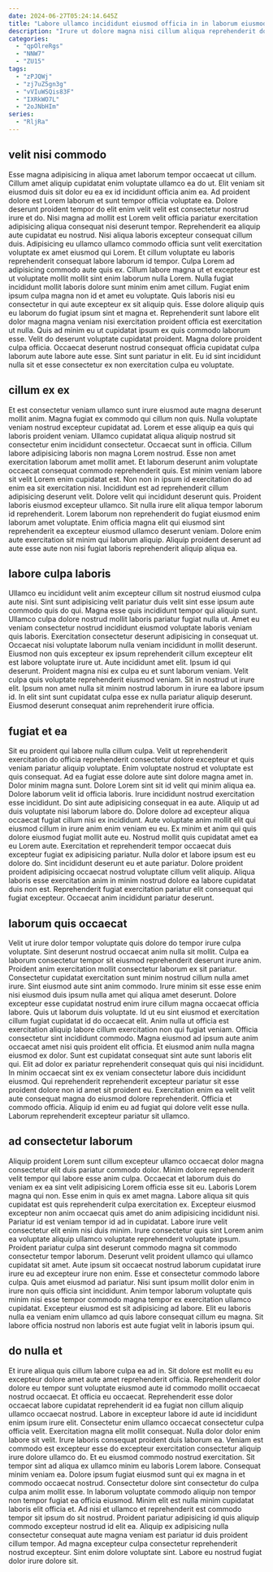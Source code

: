 ```yaml
---
date: 2024-06-27T05:24:14.645Z
title: "Labore ullamco incididunt eiusmod officia in in laborum eiusmod."
description: "Irure ut dolore magna nisi cillum aliqua reprehenderit dolor occaecat aliquip aute deserunt magna. Proident ea sint consequat Lorem."
categories:
  - "qpOlreRgs"
  - "NNW7"
  - "ZU15"
tags:
  - "zPJQWj"
  - "zj7uZ5gn3g"
  - "vVIuWSQis83F"
  - "IXRkWO7L"
  - "2oJNbHIm"
series:
  - "RljRa"
---
```



## velit nisi commodo

Esse magna adipisicing in aliqua amet laborum tempor occaecat ut cillum. Cillum amet aliquip cupidatat enim voluptate ullamco ea do ut. Elit veniam sit eiusmod duis sit dolor eu ea ex id incididunt officia anim ea. Ad proident dolore est Lorem laborum et sunt tempor officia voluptate ea. Dolore deserunt proident tempor do elit enim velit velit est consectetur nostrud irure et do. Nisi magna ad mollit est Lorem velit officia pariatur exercitation adipisicing aliqua consequat nisi deserunt tempor. Reprehenderit ea aliquip aute cupidatat eu nostrud. Nisi aliqua laboris excepteur consequat cillum duis.
Adipisicing eu ullamco ullamco commodo officia sunt velit exercitation voluptate ex amet eiusmod qui Lorem. Et cillum voluptate eu laboris reprehenderit consequat labore laborum id tempor. Culpa Lorem ad adipisicing commodo aute quis ex. Cillum labore magna ut et excepteur est ut voluptate mollit mollit sint enim laborum nulla Lorem. Nulla fugiat incididunt mollit laboris dolore sunt minim enim amet cillum. Fugiat enim ipsum culpa magna non id et amet eu voluptate. Quis laboris nisi eu consectetur in qui aute excepteur ex sit aliquip quis. Esse dolore aliquip quis eu laborum do fugiat ipsum sint et magna et.
Reprehenderit sunt labore elit dolor magna magna veniam nisi exercitation proident officia est exercitation ut nulla. Quis ad minim eu ut cupidatat ipsum ex quis commodo laborum esse. Velit do deserunt voluptate cupidatat proident. Magna dolore proident culpa officia. Occaecat deserunt nostrud consequat officia cupidatat culpa laborum aute labore aute esse. Sint sunt pariatur in elit. Eu id sint incididunt nulla sit et esse consectetur ex non exercitation culpa eu voluptate.

## cillum ex ex

Et est consectetur veniam ullamco sunt irure eiusmod aute magna deserunt mollit anim. Magna fugiat ex commodo qui cillum non quis. Nulla voluptate veniam nostrud excepteur cupidatat ad. Lorem et esse aliquip ea quis qui laboris proident veniam. Ullamco cupidatat aliqua aliquip nostrud sit consectetur enim incididunt consectetur.
Occaecat sunt in officia. Cillum labore adipisicing laboris non magna Lorem nostrud. Esse non amet exercitation laborum amet mollit amet. Et laborum deserunt anim voluptate occaecat consequat commodo reprehenderit quis. Est minim veniam labore sit velit Lorem enim cupidatat est. Non non in ipsum id exercitation do ad enim ea sit exercitation nisi. Incididunt est ad reprehenderit cillum adipisicing deserunt velit. Dolore velit qui incididunt deserunt quis.
Proident laboris eiusmod excepteur ullamco. Sit nulla irure elit aliqua tempor laborum id reprehenderit. Lorem laborum non reprehenderit do fugiat eiusmod enim laborum amet voluptate. Enim officia magna elit qui eiusmod sint reprehenderit ea excepteur eiusmod ullamco deserunt veniam. Dolore enim aute exercitation sit minim qui laborum aliquip. Aliquip proident deserunt ad aute esse aute non nisi fugiat laboris reprehenderit aliquip aliqua ea.

## labore culpa laboris

Ullamco eu incididunt velit anim excepteur cillum sit nostrud eiusmod culpa aute nisi. Sint sunt adipisicing velit pariatur duis velit sint esse ipsum aute commodo quis do qui. Magna esse quis incididunt tempor qui aliquip sunt. Ullamco culpa dolore nostrud mollit laboris pariatur fugiat nulla ut.
Amet eu veniam consectetur nostrud incididunt eiusmod voluptate laboris veniam quis laboris. Exercitation consectetur deserunt adipisicing in consequat ut. Occaecat nisi voluptate laborum nulla veniam incididunt in mollit deserunt. Eiusmod non quis excepteur ex ipsum reprehenderit cillum excepteur elit est labore voluptate irure ut. Aute incididunt amet elit. Ipsum id qui deserunt. Proident magna nisi ex culpa eu et sunt laborum veniam. Velit culpa quis voluptate reprehenderit eiusmod veniam.
Sit in nostrud ut irure elit. Ipsum non amet nulla sit minim nostrud laborum in irure ea labore ipsum id. In elit sint sunt cupidatat culpa esse ex nulla pariatur aliquip deserunt. Eiusmod deserunt consequat anim reprehenderit irure officia.

## fugiat et ea

Sit eu proident qui labore nulla cillum culpa. Velit ut reprehenderit exercitation do officia reprehenderit consectetur dolore excepteur et quis veniam pariatur aliquip voluptate. Enim voluptate nostrud et voluptate est quis consequat. Ad ea fugiat esse dolore aute sint dolore magna amet in. Dolor minim magna sunt. Dolore Lorem sint sit id velit qui minim aliqua ea. Dolore laborum velit id officia laboris.
Irure incididunt nostrud exercitation esse incididunt. Do sint aute adipisicing consequat in ea aute. Aliquip ut ad duis voluptate nisi laborum labore do. Dolore dolore ad excepteur aliqua occaecat fugiat cillum nisi ex incididunt. Aute voluptate anim mollit elit qui eiusmod cillum in irure anim enim veniam eu eu. Ex minim et anim qui quis dolore eiusmod fugiat mollit aute eu. Nostrud mollit quis cupidatat amet ea eu Lorem aute.
Exercitation et reprehenderit tempor occaecat duis excepteur fugiat ex adipisicing pariatur. Nulla dolor et labore ipsum est eu dolore do. Sint incididunt deserunt eu et aute pariatur. Dolore proident proident adipisicing occaecat nostrud voluptate cillum velit aliquip. Aliqua laboris esse exercitation anim in minim nostrud dolore ea labore cupidatat duis non est. Reprehenderit fugiat exercitation pariatur elit consequat qui fugiat excepteur. Occaecat anim incididunt pariatur deserunt.

## laborum quis occaecat

Velit ut irure dolor tempor voluptate quis dolore do tempor irure culpa voluptate. Sint deserunt nostrud occaecat anim nulla sit mollit. Culpa ea laborum consectetur tempor sit eiusmod reprehenderit deserunt irure anim. Proident anim exercitation mollit consectetur laborum ex sit pariatur. Consectetur cupidatat exercitation sunt minim nostrud cillum nulla amet irure. Sint eiusmod aute sint anim commodo. Irure minim sit esse esse enim nisi eiusmod duis ipsum nulla amet qui aliqua amet deserunt. Dolore excepteur esse cupidatat nostrud enim irure cillum magna occaecat officia labore.
Quis ut laborum duis voluptate. Id ut eu sint eiusmod et exercitation cillum fugiat cupidatat id do occaecat elit. Anim nulla ut officia est exercitation aliquip labore cillum exercitation non qui fugiat veniam. Officia consectetur sint incididunt commodo. Magna eiusmod ad ipsum aute anim occaecat amet nisi quis proident elit officia. Et eiusmod anim nulla magna eiusmod ex dolor. Sunt est cupidatat consequat sint aute sunt laboris elit qui. Elit ad dolor ex pariatur reprehenderit consequat quis qui nisi incididunt.
In minim occaecat sint ex ex veniam consectetur labore duis incididunt eiusmod. Qui reprehenderit reprehenderit excepteur pariatur sit esse proident dolore non id amet sit proident eu. Exercitation enim ea velit velit aute consequat magna do eiusmod dolore reprehenderit. Officia et commodo officia. Aliquip id enim eu ad fugiat qui dolore velit esse nulla. Laborum reprehenderit excepteur pariatur sit ullamco.

## ad consectetur laborum

Aliquip proident Lorem sunt cillum excepteur ullamco occaecat dolor magna consectetur elit duis pariatur commodo dolor. Minim dolore reprehenderit velit tempor qui labore esse anim culpa. Occaecat et laborum duis do veniam ex ea sint velit adipisicing Lorem officia esse sit eu. Laboris Lorem magna qui non. Esse enim in quis ex amet magna. Labore aliqua sit quis cupidatat est quis reprehenderit culpa exercitation ex. Excepteur eiusmod excepteur non anim occaecat quis amet do anim adipisicing incididunt nisi.
Pariatur id est veniam tempor id ad in cupidatat. Labore irure velit consectetur elit enim nisi duis minim. Irure consectetur quis sint Lorem anim ea voluptate aliquip ullamco voluptate reprehenderit voluptate ipsum. Proident pariatur culpa sint deserunt commodo magna sit commodo consectetur tempor laborum. Deserunt velit proident ullamco qui ullamco cupidatat sit amet. Aute ipsum sit occaecat nostrud laborum cupidatat irure irure eu ad excepteur irure non enim. Esse et consectetur commodo labore culpa. Quis amet eiusmod ad pariatur.
Nisi sunt ipsum mollit dolor enim in irure non quis officia sint incididunt. Anim tempor laborum voluptate quis minim nisi esse tempor commodo magna tempor ex exercitation ullamco cupidatat. Excepteur eiusmod est sit adipisicing ad labore. Elit eu laboris nulla ea veniam enim ullamco ad quis labore consequat cillum eu magna. Sit labore officia nostrud non laboris est aute fugiat velit in laboris ipsum qui.

## do nulla et

Et irure aliqua quis cillum labore culpa ea ad in. Sit dolore est mollit eu eu excepteur dolore amet aute amet reprehenderit officia. Reprehenderit dolor dolore eu tempor sunt voluptate eiusmod aute id commodo mollit occaecat nostrud occaecat. Et officia eu occaecat. Reprehenderit esse dolor occaecat labore cupidatat reprehenderit id ea fugiat non cillum aliquip ullamco occaecat nostrud. Labore in excepteur labore id aute id incididunt enim ipsum irure elit. Consectetur enim ullamco occaecat consectetur culpa officia velit. Exercitation magna elit mollit consequat.
Nulla dolor dolor enim labore sit velit. Irure laboris consequat proident duis laborum ea. Veniam est commodo est excepteur esse do excepteur exercitation consectetur aliquip irure dolore ullamco do. Et eu eiusmod commodo nostrud exercitation. Sit tempor sint ad aliqua ex ullamco minim eu laboris Lorem labore. Consequat minim veniam ea. Dolore ipsum fugiat eiusmod sunt qui ex magna in et commodo occaecat nostrud. Consectetur dolore sint consectetur do culpa culpa anim mollit esse.
In laborum voluptate commodo aliquip non tempor non tempor fugiat ea officia eiusmod. Minim elit est nulla minim cupidatat laboris elit officia et. Ad nisi et ullamco et reprehenderit est commodo tempor sit ipsum do sit nostrud. Proident pariatur adipisicing id quis aliquip commodo excepteur nostrud id elit ea. Aliquip ex adipisicing nulla consectetur consequat aute magna veniam est pariatur id duis proident cillum tempor. Ad magna excepteur culpa consectetur reprehenderit nostrud excepteur. Sint enim dolore voluptate sint. Labore eu nostrud fugiat dolor irure dolore sit.

